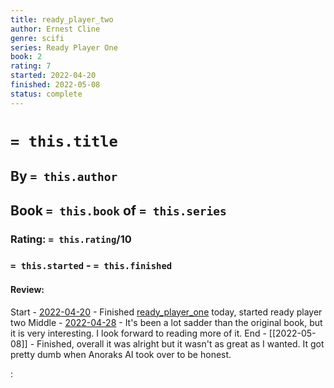 ```yaml
---
title: ready_player_two
author: Ernest Cline
genre: scifi
series: Ready Player One
book: 2
rating: 7
started: 2022-04-20
finished: 2022-05-08
status: complete
---
```

# `= this.title`
## By `= this.author`
## Book `= this.book` of `= this.series`
### Rating: `= this.rating`/10
### `= this.started` - `= this.finished`

#### Review:
Start - [2022-04-20](../../Daily_Notes/2022-04-20.md) - Finished [ready_player_one](ready_player_one.md) today, started ready player two
Middle - [2022-04-28](../../Daily_Notes/2022-04-28.md) - It's been a lot sadder than the original book, but it is very interesting. I look forward to reading more of it.
End - [[2022-05-08]] - Finished, overall it was alright but it wasn't as great as I wanted. It got pretty dumb when Anoraks AI took over to be honest. 

:
    